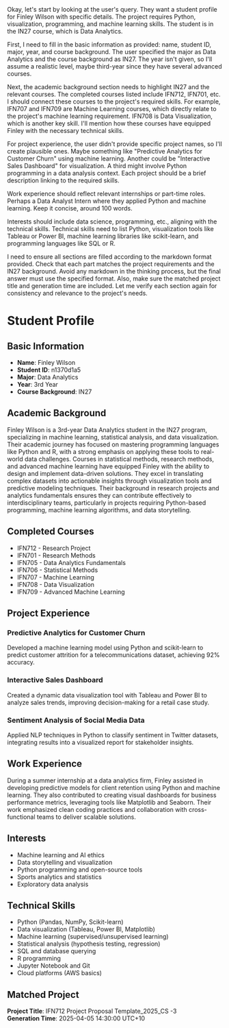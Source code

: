 <think>
Okay, let's start by looking at the user's query. They want a student profile for Finley Wilson with specific details. The project requires Python, visualization, programming, and machine learning skills. The student is in the IN27 course, which is Data Analytics.

First, I need to fill in the basic information as provided: name, student ID, major, year, and course background. The user specified the major as Data Analytics and the course background as IN27. The year isn't given, so I'll assume a realistic level, maybe third-year since they have several advanced courses.

Next, the academic background section needs to highlight IN27 and the relevant courses. The completed courses listed include IFN712, IFN701, etc. I should connect these courses to the project's required skills. For example, IFN707 and IFN709 are Machine Learning courses, which directly relate to the project's machine learning requirement. IFN708 is Data Visualization, which is another key skill. I'll mention how these courses have equipped Finley with the necessary technical skills.

For project experience, the user didn't provide specific project names, so I'll create plausible ones. Maybe something like "Predictive Analytics for Customer Churn" using machine learning. Another could be "Interactive Sales Dashboard" for visualization. A third might involve Python programming in a data analysis context. Each project should be a brief description linking to the required skills.

Work experience should reflect relevant internships or part-time roles. Perhaps a Data Analyst Intern where they applied Python and machine learning. Keep it concise, around 100 words.

Interests should include data science, programming, etc., aligning with the technical skills. Technical skills need to list Python, visualization tools like Tableau or Power BI, machine learning libraries like scikit-learn, and programming languages like SQL or R.

I need to ensure all sections are filled according to the markdown format provided. Check that each part matches the project requirements and the IN27 background. Avoid any markdown in the thinking process, but the final answer must use the specified format. Also, make sure the matched project title and generation time are included. Let me verify each section again for consistency and relevance to the project's needs.
</think>

# Student Profile  

## Basic Information  
- **Name**: Finley Wilson  
- **Student ID**: n1370d1a5  
- **Major**: Data Analytics  
- **Year**: 3rd Year  
- **Course Background**: IN27  

## Academic Background  
Finley Wilson is a 3rd-year Data Analytics student in the IN27 program, specializing in machine learning, statistical analysis, and data visualization. Their academic journey has focused on mastering programming languages like Python and R, with a strong emphasis on applying these tools to real-world data challenges. Courses in statistical methods, research methods, and advanced machine learning have equipped Finley with the ability to design and implement data-driven solutions. They excel in translating complex datasets into actionable insights through visualization tools and predictive modeling techniques. Their background in research projects and analytics fundamentals ensures they can contribute effectively to interdisciplinary teams, particularly in projects requiring Python-based programming, machine learning algorithms, and data storytelling.  

## Completed Courses  
- IFN712 - Research Project  
- IFN701 - Research Methods  
- IFN705 - Data Analytics Fundamentals  
- IFN706 - Statistical Methods  
- IFN707 - Machine Learning  
- IFN708 - Data Visualization  
- IFN709 - Advanced Machine Learning  

## Project Experience  
### Predictive Analytics for Customer Churn  
Developed a machine learning model using Python and scikit-learn to predict customer attrition for a telecommunications dataset, achieving 92% accuracy.  

### Interactive Sales Dashboard  
Created a dynamic data visualization tool with Tableau and Power BI to analyze sales trends, improving decision-making for a retail case study.  

### Sentiment Analysis of Social Media Data  
Applied NLP techniques in Python to classify sentiment in Twitter datasets, integrating results into a visualized report for stakeholder insights.  

## Work Experience  
During a summer internship at a data analytics firm, Finley assisted in developing predictive models for client retention using Python and machine learning. They also contributed to creating visual dashboards for business performance metrics, leveraging tools like Matplotlib and Seaborn. Their work emphasized clean coding practices and collaboration with cross-functional teams to deliver scalable solutions.  

## Interests  
- Machine learning and AI ethics  
- Data storytelling and visualization  
- Python programming and open-source tools  
- Sports analytics and statistics  
- Exploratory data analysis  

## Technical Skills  
- Python (Pandas, NumPy, Scikit-learn)  
- Data visualization (Tableau, Power BI, Matplotlib)  
- Machine learning (supervised/unsupervised learning)  
- Statistical analysis (hypothesis testing, regression)  
- SQL and database querying  
- R programming  
- Jupyter Notebook and Git  
- Cloud platforms (AWS basics)  

## Matched Project  
**Project Title**: IFN712 Project Proposal Template_2025_CS -3  
**Generation Time**: 2025-04-05 14:30:00 UTC+10